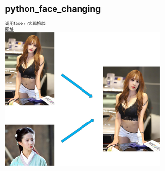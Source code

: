 # python_face_changing
调用face++实现换脸  
[网址](https://www.faceplusplus.com.cn/face-detection/)  
![](https://github.com/lvchuandong/python_face_changing/blob/master/result.png)
